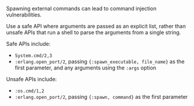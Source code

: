 Spawning external commands can lead to command injection vulnerabilities.

Use a safe API where arguments are passed as an explicit list, rather
than unsafe APIs that run a shell to parse the arguments from a single
string.

Safe APIs include:

  * `System.cmd/2,3`
  * `:erlang.open_port/2`, passing `{:spawn_executable, file_name}` as the
    first parameter, and any arguments using the `:args` option

Unsafe APIs include:

  * `:os.cmd/1,2`
  * `:erlang.open_port/2`, passing `{:spawn, command}` as the first
    parameter


